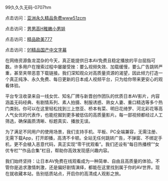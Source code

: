 99久久久无码-0707hm


点击访问：<a href="https://gfd-5xg.pages.dev/">亚洲永久精品免费www51zcm</a>

点击访问：<a href="https://gfd-5xg.pages.dev/">男男高H稚嫩小男娃</a>

点击访问：<a href="https://gfd-5xg.pages.dev/">精品欧美777</a>

点击访问：<a href="https://gfd-5xg.pages.dev/">91精品国产中文字幕</a>


在网络资源鱼龙混杂的今天，真正能提供日本AV免费且稳定播放的平台屈指可数。许多用户在搜索过程中屡屡受挫：要么视频失效、加载缓慢，要么广告跳转严重，甚至夹带恶意下载链接。我们深知观众对高质量资源的渴望，因此倾力打造一个真正纯净、永久免费、每日更新的日本成人视频平台，只为给你带来更安心的观看体验。

平台专注收录来自一线女优、知名厂牌与新晋创作团队的优质日本AV影片，内容涵盖无码经典、有剧情系列、素人拍摄、制服诱惑、熟女人妻、重口精选等多个热门类别。你可以在这里轻松找到三上悠亚、桥本有菜、明日花绮罗、河北彩花等高人气女优的代表作，也能挖掘到更多被低估的高质量影片。每一部视频都经过人工筛选，确保画质清晰、标题真实、播放无误。

为了满足不同用户的使用场景，我们支持手机、平板、PC全端兼容，无需注册、无需下载App，打开即播，高清不卡顿。全站无任何跳转广告，不弹窗、不绑定手机，更不会植入恶意代码，真正实现“零干扰观看”。我们还设有“每日热播榜”“女优专栏”“作品合集”栏目，帮助你高效发现感兴趣内容。

我们始终坚持：让日本AV免费在线观看成为一种简单、自由且高质量的体验。不管你是追求激情刺激，还是偏好剧情演绎，都能在这里找到属于你的AV世界。现在就收藏本站，告别低质站点，开启你的高清成人观影之旅。


<span style="display:none;">[Canonical link]( ）</span>
